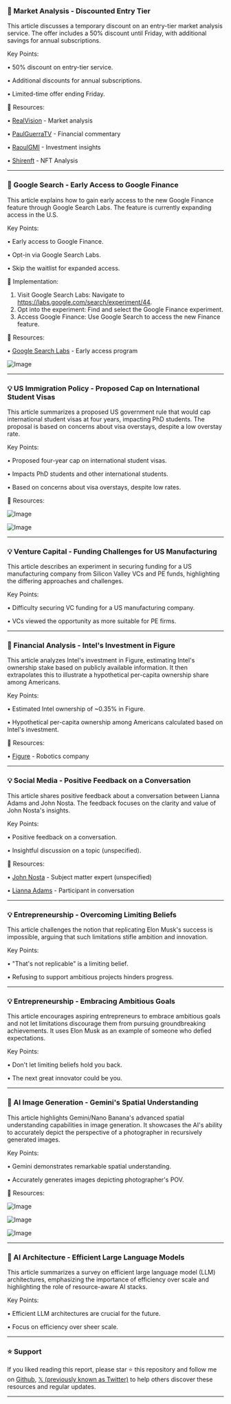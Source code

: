 ### 🤖 Market Analysis - Discounted Entry Tier

This article discusses a temporary discount on an entry-tier market analysis service.  The offer includes a 50% discount until Friday, with additional savings for annual subscriptions.

Key Points:

• 50% discount on entry-tier service.


• Additional discounts for annual subscriptions.


• Limited-time offer ending Friday.



🔗 Resources:

• [RealVision](https://x.com/RealVision) - Market analysis


• [PaulGuerraTV](https://x.com/paulguerratv) - Financial commentary


• [RaoulGMI](https://x.com/RaoulGMI) - Investment insights


• [Shirenft](https://x.com/shirenft) -  NFT Analysis


---
### 🚀 Google Search - Early Access to Google Finance

This article explains how to gain early access to the new Google Finance feature through Google Search Labs.  The feature is currently expanding access in the U.S.

Key Points:

• Early access to Google Finance.


• Opt-in via Google Search Labs.


• Skip the waitlist for expanded access.



🚀 Implementation:

1. Visit Google Search Labs: Navigate to https://labs.google.com/search/experiment/44.
2. Opt into the experiment: Find and select the Google Finance experiment.
3. Access Google Finance:  Use Google Search to access the new Finance feature.


🔗 Resources:

• [Google Search Labs](https://labs.google.com/search/experiment/44) - Early access program


![Image](https://pbs.twimg.com/media/GzYag6Ba4AUZ8oR?format=jpg&name=small)


---
### 💡 US Immigration Policy - Proposed Cap on International Student Visas

This article summarizes a proposed US government rule that would cap international student visas at four years, impacting PhD students.  The proposal is based on concerns about visa overstays, despite a low overstay rate.

Key Points:

• Proposed four-year cap on international student visas.


• Impacts PhD students and other international students.


• Based on concerns about visa overstays, despite low rates.



🔗 Resources:


![Image](https://pbs.twimg.com/media/GzZLxB4a4AMifEh?format=jpg&name=small)


![Image](https://pbs.twimg.com/media/GzZLxB2boAAb1gu?format=jpg&name=medium)


---
### 💡 Venture Capital - Funding Challenges for US Manufacturing

This article describes an experiment in securing funding for a US manufacturing company from Silicon Valley VCs and PE funds, highlighting the differing approaches and challenges.

Key Points:

• Difficulty securing VC funding for a US manufacturing company.


• VCs viewed the opportunity as more suitable for PE firms.



---
### 🤖 Financial Analysis - Intel's Investment in Figure

This article analyzes Intel's investment in Figure, estimating Intel's ownership stake based on publicly available information.  It then extrapolates this to illustrate a hypothetical per-capita ownership share among Americans.

Key Points:

• Estimated Intel ownership of ~0.35% in Figure.


• Hypothetical per-capita ownership among Americans calculated based on Intel's investment.



🔗 Resources:

• [Figure](https://x.com/Figure_robot) - Robotics company


---
### 💡 Social Media - Positive Feedback on a Conversation

This article shares positive feedback about a conversation between Lianna Adams and John Nosta.  The feedback focuses on the clarity and value of John Nosta's insights.

Key Points:

• Positive feedback on a conversation.


• Insightful discussion on a topic (unspecified).



🔗 Resources:

• [John Nosta](https://x.com/JohnNosta) - Subject matter expert (unspecified)


• [Lianna Adams](https://x.com/LiannaAdams) - Participant in conversation


---
### 💡 Entrepreneurship - Overcoming Limiting Beliefs

This article challenges the notion that replicating Elon Musk's success is impossible, arguing that such limitations stifle ambition and innovation.

Key Points:

• "That's not replicable" is a limiting belief.


• Refusing to support ambitious projects hinders progress.



---
### 💡 Entrepreneurship - Embracing Ambitious Goals

This article encourages aspiring entrepreneurs to embrace ambitious goals and not let limitations discourage them from pursuing groundbreaking achievements.  It uses Elon Musk as an example of someone who defied expectations.

Key Points:

• Don't let limiting beliefs hold you back.


• The next great innovator could be you.



---
### 🤖 AI Image Generation - Gemini's Spatial Understanding

This article highlights Gemini/Nano Banana's advanced spatial understanding capabilities in image generation.  It showcases the AI's ability to accurately depict the perspective of a photographer in recursively generated images.

Key Points:

• Gemini demonstrates remarkable spatial understanding.


• Accurately generates images depicting photographer's POV.



🔗 Resources:


![Image](https://pbs.twimg.com/media/GzVUp8zXIAAFjs9?format=jpg&name=small)


![Image](https://pbs.twimg.com/media/GzVUsU2WsAInVp0?format=jpg&name=360x360)


![Image](https://pbs.twimg.com/media/GzVU2JjWkAA3iT7?format=jpg&name=360x360)


---
### 🤖 AI Architecture - Efficient Large Language Models

This article summarizes a survey on efficient large language model (LLM) architectures, emphasizing the importance of efficiency over scale and highlighting the role of resource-aware AI stacks.

Key Points:

• Efficient LLM architectures are crucial for the future.


• Focus on efficiency over sheer scale.


---

### ⭐️ Support

If you liked reading this report, please star ⭐️ this repository and follow me on [Github](https://github.com/Drix10), [𝕏 (previously known as Twitter)](https://x.com/DRIX_10_) to help others discover these resources and regular updates.

---